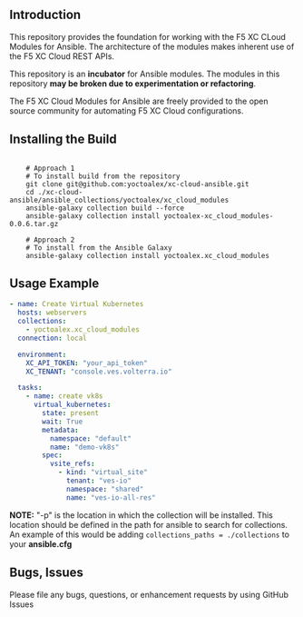 Introduction
------------

This repository provides the foundation for working with the F5 XC CLoud Modules for Ansible.
The architecture of the modules makes inherent use of the F5 XC Cloud REST APIs.

This repository is an **incubator** for Ansible modules. The modules in this repository **may be
broken due to experimentation or refactoring**.

The F5 XC Cloud Modules for Ansible are freely provided to the open source community for automating F5 XC Cloud configurations.


Installing the Build
----------------------------

```shell

    # Approach 1
    # To install build from the repository
    git clone git@github.com:yoctoalex/xc-cloud-ansible.git
    cd ./xc-cloud-ansible/ansible_collections/yoctoalex/xc_cloud_modules
    ansible-galaxy collection build --force
    ansible-galaxy collection install yoctoalex-xc_cloud_modules-0.0.6.tar.gz 

    # Approach 2
    # To install from the Ansible Galaxy
    ansible-galaxy collection install yoctoalex.xc_cloud_modules 
```

Usage Example
----------------------------
```yaml
- name: Create Virtual Kubernetes
  hosts: webservers
  collections:
    - yoctoalex.xc_cloud_modules
  connection: local

  environment:
    XC_API_TOKEN: "your_api_token"
    XC_TENANT: "console.ves.volterra.io"

  tasks:
    - name: create vk8s
      virtual_kubernetes:
        state: present
        wait: True
        metadata:
          namespace: "default"
          name: "demo-vk8s"
        spec:
          vsite_refs:
            - kind: "virtual_site"
              tenant: "ves-io"
              namespace: "shared"
              name: "ves-io-all-res"
```


**NOTE:** "-p" is the location in which the collection will be installed. This location should be defined in the path for
ansible to search for collections. An example of this would be adding ``collections_paths = ./collections``
to your **ansible.cfg**

Bugs, Issues
------------

Please file any bugs, questions, or enhancement requests by using GitHub Issues
